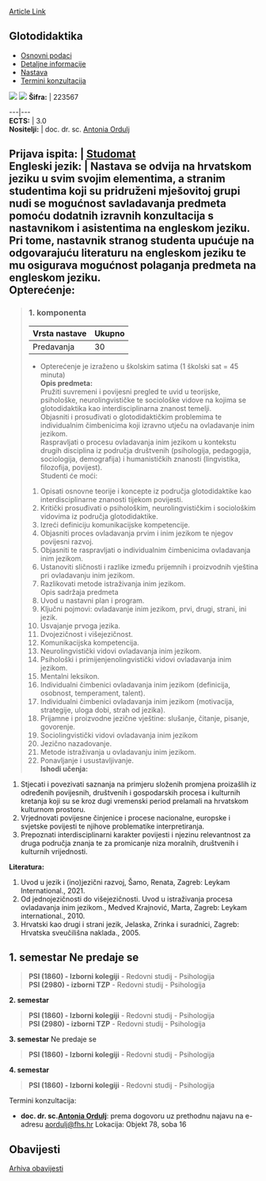 [Article Link](https://www.fhs.hr/predmet/glo)

## Glotodidaktika
  * [Osnovni podaci](https://www.fhs.hr/predmet/glo#v1id-523743_376675_1_0 "Osnovni podaci")
  * [Detaljne informacije](https://www.fhs.hr/predmet/glo#v1id-523743_376675_1_1 "Detaljne informacije")
  * [Nastava](https://www.fhs.hr/predmet/glo#v1id-523743_376675_1_2 "Nastava")
  * [Termini konzultacija](https://www.fhs.hr/predmet/glo#v1id-523743_376675_1_3 "Termini konzultacija")


[![](https://www.fhs.hr/img/flags/gif/hr.gif)](https://www.fhs.hr/predmet/glo) [![](https://www.fhs.hr/img/flags/gif/gb.gif)](https://www.fhs.hr/en/course/glo)
**Šifra:** |  223567  
  
---|---  
**ECTS:** |  3.0   
**Nositelji:** |  doc. dr. sc. [Antonia Ordulj](https://www.fhs.hr/djelatnik/antonia.ordulj)   
  
**Prijava ispita:** |  [Studomat](http://www.isvu.hr/studomat)  
**Engleski jezik:** |  Nastava se odvija na hrvatskom jeziku u svim svojim elementima, a stranim studentima koji su pridruženi mješovitoj grupi nudi se mogućnost savladavanja predmeta pomoću dodatnih izravnih konzultacija s nastavnikom i asistentima na engleskom jeziku. Pri tome, nastavnik stranog studenta upućuje na odgovarajuću literaturu na engleskom jeziku te mu osigurava mogućnost polaganja predmeta na engleskom jeziku.   
**Opterećenje:**  
---  
> ### 1. komponenta
> | Vrsta nastave | Ukupno  
> ---|---  
> Predavanja | 30  
> * Opterećenje je izraženo u školskim satima (1 školski sat = 45 minuta)   
**Opis predmeta:**  
> Pružiti suvremeni i povijesni pregled te uvid u teorijske, psihološke, neurolingvističke te sociološke vidove na kojima se glotodidaktika kao interdisciplinarna znanost temelji.  
>  Objasniti i prosuđivati o glotodidaktičkim problemima te individualnim čimbenicima koji izravno utječu na ovladavanje inim jezikom.  
>  Raspravljati o procesu ovladavanja inim jezikom u kontekstu drugih disciplina iz područja društvenih (psihologija, pedagogija, sociologija, demografija) i humanističkih znanosti (lingvistika, filozofija, povijest).   
>  Studenti će moći:  
>  1. Opisati osnovne teorije i koncepte iz područja glotodidaktike kao interdisciplinarne znanosti tijekom povijesti.  
>  2. Kritički prosuđivati o psihološkim, neurolingvističkim i sociološkim vidovima iz područja glotodidaktike.  
>  3. Izreći definiciju komunikacijske kompetencije.  
>  4. Objasniti proces ovladavanja prvim i inim jezikom te njegov povijesni razvoj.  
>  5. Objasniti te raspravljati o individualnim čimbenicima ovladavanja inim jezikom.   
>  6. Ustanoviti sličnosti i razlike između prijemnih i proizvodnih vještina pri ovladavanju inim jezikom.  
>  7. Razlikovati metode istraživanja inim jezikom.  
>  Opis sadržaja predmeta  
>  1. Uvod u nastavni plan i program.  
>  2. Ključni pojmovi: ovladavanje inim jezikom, prvi, drugi, strani, ini jezik.  
>  3. Usvajanje prvoga jezika.  
>  4. Dvojezičnost i višejezičnost.  
>  5. Komunikacijska kompetencija.  
>  6. Neurolingvistički vidovi ovladavanja inim jezikom.  
>  7. Psihološki i primijenjenolingvistički vidovi ovladavanja inim jezikom.  
>  8. Mentalni leksikon.  
>  9. Individualni čimbenici ovladavanja inim jezikom (definicija, osobnost, temperament, talent).  
>  10. Individualni čimbenici ovladavanja inim jezikom (motivacija, strategije, uloga dobi, strah od jezika).  
>  11. Prijamne i proizvodne jezične vještine: slušanje, čitanje, pisanje, govorenje.  
>  12. Sociolingvistički vidovi ovladavanja inim jezikom  
>  13. Jezično nazadovanje.  
>  14. Metode istraživanja u ovladavanju inim jezikom.  
>  15. Ponavljanje i usustavljivanje.  
**Ishodi učenja:**  
  1. Stjecati i povezivati saznanja na primjeru složenih promjena proizašlih iz određenih povijesnih, društvenih i gospodarskih procesa i kulturnih kretanja koji su se kroz dugi vremenski period prelamali na hrvatskom kulturnom prostoru.
  2. Vrjednovati povijesne činjenice i procese nacionalne, europske i svjetske povijesti te njihove problematike interpretiranja.
  3. Prepoznati interdisciplinarni karakter povijesti i njezinu relevantnost za druga područja znanja te za promicanje niza moralnih, društvenih i kulturnih vrijednosti.

  
**Literatura:**  
  1. Uvod u jezik i (ino)jezični razvoj, Šamo, Renata, Zagreb: Leykam International., 2021. 
  2. Od jednojezičnosti do višejezičnosti. Uvod u istraživanja procesa ovladavanja inim jezikom., Medved Krajnović, Marta, Zagreb: Leykam international., 2010. 
  3. Hrvatski kao drugi i strani jezik, Jelaska, Zrinka i suradnici, Zagreb: Hrvatska sveučilišna naklada., 2005. 

  
**1. semestar** Ne predaje se  
---  
> **PSI (1860) - Izborni kolegiji** - Redovni studij - Psihologija  
>  **PSI (2980) - izborni TZP** - Redovni studij - Psihologija  
>   
  
**2. semestar**  
> **PSI (1860) - Izborni kolegiji** - Redovni studij - Psihologija  
>  **PSI (2980) - izborni TZP** - Redovni studij - Psihologija  
>   
  
**3. semestar** Ne predaje se  
> **PSI (1860) - Izborni kolegiji** - Redovni studij - Psihologija  
>   
  
**4. semestar**  
> **PSI (1860) - Izborni kolegiji** - Redovni studij - Psihologija  
>   
Termini konzultacija: 
  * **doc. dr. sc.[Antonia Ordulj](https://www.fhs.hr/djelatnik/antonia.ordulj)**: 
prema dogovoru uz prethodnu najavu na e-adresu aordulj@fhs.hr
Lokacija: Objekt 78, soba 16 


## Obavijesti
[Arhiva obavijesti](https://www.fhs.hr/predmet/glo?@=21e9r#news_120986 "Arhiva obavijesti")
